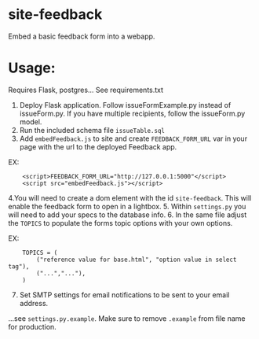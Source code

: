site-feedback
=============
Embed a basic feedback form into a webapp.


Usage:
=============
Requires Flask, postgres... See requirements.txt

1. Deploy Flask application. Follow issueFormExample.py instead of issueForm.py. If you have multiple recipients, follow the issueForm.py model. 
2. Run the included schema file ``` issueTable.sql ``` 
3. Add ```embedFeedback.js``` to site and create ```FEEDBACK_FORM_URL``` var in your page with the url to the deployed Feedback app.

EX:

```
	<script>FEEDBACK_FORM_URL="http://127.0.0.1:5000"</script>
 	<script src="embedFeedback.js"></script>
```

4.You will need to create a dom element with the id ```site-feedback```. This will enable the feedback form to open in a lightbox.
5. Within ```settings.py``` you will need to add your specs to the database info.
6. In the same file adjust the ```TOPICS``` to populate the forms topic options with your own options.

EX:

```
	TOPICS = (
		("reference value for base.html", "option value in select tag"),
		("...","..."),
	)
```
7. Set SMTP settings for email notifications to be sent to your email address. 

...see ```settings.py.example```. Make sure to remove ```.example``` from file name for production.

